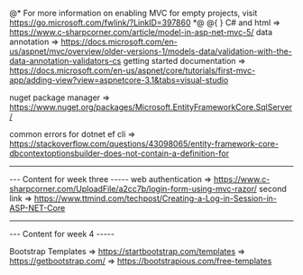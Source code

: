 ﻿@*
    For more information on enabling MVC for empty projects, visit https://go.microsoft.com/fwlink/?LinkID=397860
*@
@{
}
C# and html => https://www.c-sharpcorner.com/article/model-in-asp-net-mvc-5/
data annotation => https://docs.microsoft.com/en-us/aspnet/mvc/overview/older-versions-1/models-data/validation-with-the-data-annotation-validators-cs
getting started documentation => https://docs.microsoft.com/en-us/aspnet/core/tutorials/first-mvc-app/adding-view?view=aspnetcore-3.1&tabs=visual-studio

nuget package manager =>  https://www.nuget.org/packages/Microsoft.EntityFrameworkCore.SqlServer/

common errors for dotnet ef cli => https://stackoverflow.com/questions/43098065/entity-framework-core-dbcontextoptionsbuilder-does-not-contain-a-definition-for


-------------------------------
--- Content for week three -----
web authentication => https://www.c-sharpcorner.com/UploadFile/a2cc7b/login-form-using-mvc-razor/
second link => https://www.ttmind.com/techpost/Creating-a-Log-in-Session-in-ASP-NET-Core


-------------------------------
--- Content for week 4 -----

Bootstrap Templates => https://startbootstrap.com/templates
                    => https://getbootstrap.com/
                    => https://bootstrapious.com/free-templates


